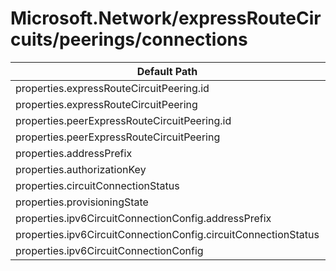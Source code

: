 # Microsoft.Network/expressRouteCircuits/peerings/connections

| Default Path | Alias |
|---|---|
| properties.expressRouteCircuitPeering.id | Microsoft.Network/expressRouteCircuits/peerings/connections/expressRouteCircuitPeering.id |
| properties.expressRouteCircuitPeering | Microsoft.Network/expressRouteCircuits/peerings/connections/expressRouteCircuitPeering |
| properties.peerExpressRouteCircuitPeering.id | Microsoft.Network/expressRouteCircuits/peerings/connections/peerExpressRouteCircuitPeering.id |
| properties.peerExpressRouteCircuitPeering | Microsoft.Network/expressRouteCircuits/peerings/connections/peerExpressRouteCircuitPeering |
| properties.addressPrefix | Microsoft.Network/expressRouteCircuits/peerings/connections/addressPrefix |
| properties.authorizationKey | Microsoft.Network/expressRouteCircuits/peerings/connections/authorizationKey |
| properties.circuitConnectionStatus | Microsoft.Network/expressRouteCircuits/peerings/connections/circuitConnectionStatus |
| properties.provisioningState | Microsoft.Network/expressRouteCircuits/peerings/connections/provisioningState |
| properties.ipv6CircuitConnectionConfig.addressPrefix | Microsoft.Network/expressRouteCircuits/peerings/connections/ipv6CircuitConnectionConfig.addressPrefix |
| properties.ipv6CircuitConnectionConfig.circuitConnectionStatus | Microsoft.Network/expressRouteCircuits/peerings/connections/ipv6CircuitConnectionConfig.circuitConnectionStatus |
| properties.ipv6CircuitConnectionConfig | Microsoft.Network/expressRouteCircuits/peerings/connections/ipv6CircuitConnectionConfig |

